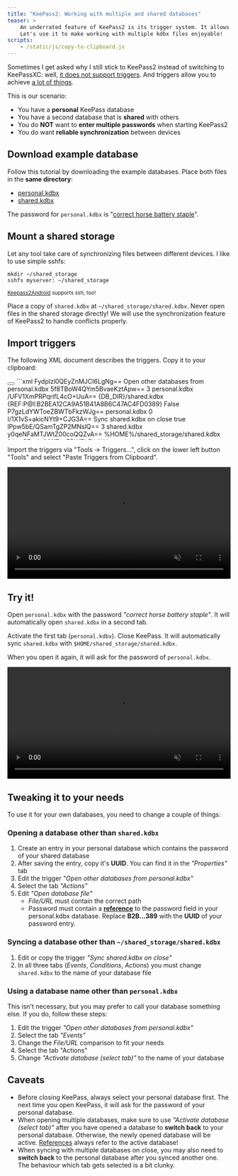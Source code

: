 ```yaml
---
title: "KeePass2: Working with multiple and shared databases"
teaser: >
    An underrated feature of KeePass2 is its trigger system. It allows a lot of custom behaviour.
    Let's use it to make working with multiple kdbx files enjoyable!
scripts:
    - /static/js/copy-to-clipboard.js
---
```


Sometimes I get asked why I still stick to KeePass2 instead of switching to KeePassXC:
well, [it does not support triggers](https://github.com/keepassxreboot/keepassxc/issues/1016). And triggers allow you to
achieve [a lot of things](https://keepass.info/help/kb/trigger_examples.html).

This is our scenario:

- You have a **personal** KeePass database
- You have a second database that is **shared** with others
- You do **NOT** want to **enter multiple passwords** when starting KeePass2
- You do want **reliable synchronization** between devices

## Download example database

Follow this tutorial by downloading the example databases. Place both files in the **same directory**:

- [<i class="fas fa-download"></i> personal.kdbx](personal.kdbx)
- [<i class="fas fa-download"></i> shared.kdbx](shared.kdbx)

The password for `personal.kdbx` is "[correct horse battery staple](https://xkcd.com/936/)".

## Mount a shared storage

Let any tool take care of synchronizing files between different devices. I like to use simple sshfs:

```shell
mkdir ~/shared_storage
sshfs myserver: ~/shared_storage
```

<small>[Keepass2Android](https://play.google.com/store/apps/details?id=keepass2android.keepass2android) supports ssh, too!</small>

Place a copy of `shared.kdbx` at `~/shared_storage/shared.kdbx`.
Never open files in the shared storage directly!
We will use the synchronization feature of KeePass2 to handle conflicts properly.

## Import triggers

The following XML document describes the triggers. Copy it to your clipboard:

<div style="height: 10em; overflow: auto; margin: 1em 0; ">
<button class="copy-to-clipboard"></button>
```xml
<?xml version="1.0" encoding="utf-8"?>
<TriggerCollection xmlns:xsd="http://www.w3.org/2001/XMLSchema"
                   xmlns:xsi="http://www.w3.org/2001/XMLSchema-instance">
	<Triggers>
		<Trigger>
			<Guid>Fydplzl0QEyZnMJCI6LgNg==</Guid>
			<Name>Open other databases from personal.kdbx</Name>
			<Events>
				<Event>
					<TypeGuid>5f8TBoW4QYm5BvaeKztApw==</TypeGuid>
					<Parameters>
						<Parameter>3</Parameter>
						<Parameter>personal.kdbx</Parameter>
					</Parameters>
				</Event>
			</Events>
			<Conditions />
			<Actions>
				<Action>
					<TypeGuid>/UFV1XmPRPqrifL4cO+UuA==</TypeGuid>
					<Parameters>
						<Parameter>{DB_DIR}/shared.kdbx</Parameter>
						<Parameter />
						<Parameter />
						<Parameter>{REF:P@I:B2BEA12CA9A51B41A8B6C47AC4FD0389}</Parameter>
						<Parameter />
						<Parameter>False</Parameter>
					</Parameters>
				</Action>
				<Action>
					<TypeGuid>P7gzLdYWToeZBWTbFkzWJg==</TypeGuid>
					<Parameters>
						<Parameter>personal.kdbx</Parameter>
						<Parameter>0</Parameter>
					</Parameters>
				</Action>
			</Actions>
		</Trigger>
		<Trigger>
			<Guid>I/1X1vS+akicNYt9+CJG3A==</Guid>
			<Name>Sync shared.kdbx on close</Name>
			<TurnOffAfterAction>true</TurnOffAfterAction>
			<Events>
				<Event>
					<TypeGuid>lPpw5bE/QSamTgZP2MNslQ==</TypeGuid>
					<Parameters>
						<Parameter>3</Parameter>
						<Parameter>shared.kdbx</Parameter>
					</Parameters>
				</Event>
			</Events>
			<Conditions>
				<Condition>
					<TypeGuid>y0qeNFaMTJWtZ00coQQZvA==</TypeGuid>
					<Parameters>
						<Parameter>%HOME%/shared_storage/shared.kdbx</Parameter>
					</Parameters>
					<Negate>false</Negate>
				</Condition>
			</Conditions>
			<Actions>
				<Action>
					<TypeGuid>P7gzLdYWToeZBWTbFkzWJg==</TypeGuid>
					<Parameters>
						<Parameter>shared.kdbx</Parameter>
						<Parameter>0</Parameter>
					</Parameters>
				</Action>
				<Action>
					<TypeGuid>Iq135Bd4Tu2ZtFcdArOtTQ==</TypeGuid>
					<Parameters>
						<Parameter>%HOME%/shared_storage/shared.kdbx</Parameter>
						<Parameter />
						<Parameter />
					</Parameters>
				</Action>
			</Actions>
		</Trigger>
	</Triggers>
</TriggerCollection>
```
</div>

Import the triggers via "Tools -> Triggers...", click on the lower left button "Tools" and select "Paste Triggers from Clipboard".

<video width="100%" autoplay loop muted>
    <source src="keepass-import-triggers.mp4" type="video/mp4">
</video>

## Try it!

Open `personal.kdbx` with the password *"correct horse battery staple"*. It will automatically open `shared.kdbx` in a second tab.

Activate the first tab (`personal.kdbx`). Close KeePass.
It will automatically sync `shared.kdbx` with `$HOME/shared_storage/shared.kdbx`.

When you open it again, it will ask for the password of `personal.kdbx`.

<video width="100%" autoplay loop muted>
    <source src="keepass-trigger-demo.mp4" type="video/mp4">
</video>

## Tweaking it to your needs

To use it for your own databases, you need to change a couple of things:

### Opening a database other than `shared.kdbx`

1. Create an entry in your personal database which contains the password of your shared database
2. After saving the entry, copy it's **UUID**. You can find it in the *"Properties"* tab
3. Edit the trigger *"Open other databases from personal.kdbx"*
4. Select the tab *"Actions"*
5. Edit *"Open database file"*
    - *File/URL* must contain the correct path
    - Password must contain a **[reference](https://keepass.info/help/base/fieldrefs.html#syntax)** to
      the password field in your personal.kdbx database. Replace **B2B...389** with the **UUID** of your
      password entry.
      
### Syncing a database other than `~/shared_storage/shared.kdbx`

1. Edit or copy the trigger *"Sync shared.kdbx on close"*
2. In all three tabs (*Events*, *Conditions*, *Actions*) you must change `shared.kdbx` to the name of your database file

### Using a database name other than `personal.kdbx`

This isn't necessary, but you may prefer to call your database something else. If you do, follow these steps:

1. Edit the trigger *"Open other databases from personal.kdbx"*
2. Select the tab *"Events"*
3. Change the *File/URL* comparison to fit your needs
4. Select the tab "Actions"
5. Change *"Activate database (select tab)"* to the name of your database


## Caveats

- Before closing KeePass, always select your personal database first.
  The next time you open KeePass, it will ask for the password of your personal database.
- When opening multiple databases, make sure to use *"Activate database (select tab)"* after
  you have opened a database to **switch back** to your personal database. Otherwise, the newly
  opened database will be active.
  [References](https://keepass.info/help/base/fieldrefs.html#syntax) always refer to the
  active database!
- When syncing with multiple databases on close, you may also need to **switch back** to the
  personal database after you synced another one. The behaviour which tab gets selected is
  a bit clunky.